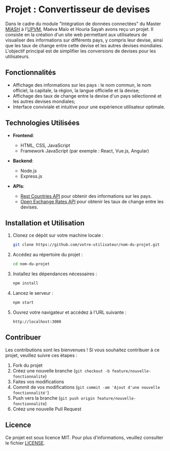 # Projet : Convertisseur de devises

Dans le cadre du module "Intégration de données connectées" du Master [MIASH](https://www.univ-montp3.fr/) à l'[UPVM](https://www.univ-montp3.fr/), Maéva Maïo et Houria Sayah avons reçu un projet. Il consiste en la création d'un site web permettant aux utilisateurs de visualiser des informations sur différents pays, y compris leur devise, ainsi que les taux de change entre cette devise et les autres devises mondiales. L'objectif principal est de simplifier les conversions de devises pour les utilisateurs.

## Fonctionnalités

- Affichage des informations sur les pays : le nom commun, le nom officiel, la capitale, la région, la langue officielle et la devise;
- Affichage des taux de change entre la devise d'un pays sélectionné et les autres devises mondiales;
- Interface conviviale et intuitive pour une expérience utilisateur optimale.

## Technologies Utilisées

- **Frontend**:
  - HTML, CSS, JavaScript
  - Framework JavaScript (par exemple : React, Vue.js, Angular)

- **Backend**:
  - Node.js
  - Express.js

- **APIs**:
  - [Rest Countries API](https://restcountries.com/) pour obtenir des informations sur les pays.
  - [Open Exchange Rates API](https://openexchangerates.org/) pour obtenir les taux de change entre les devises.

## Installation et Utilisation

1. Clonez ce dépôt sur votre machine locale :

   ```bash
   git clone https://github.com/votre-utilisateur/nom-du-projet.git
   ```

2. Accédez au répertoire du projet :

   ```bash
   cd nom-du-projet
   ```

3. Installez les dépendances nécessaires :

   ```bash
   npm install
   ```

4. Lancez le serveur :

   ```bash
   npm start
   ```

5. Ouvrez votre navigateur et accédez à l'URL suivante :

   ```
   http://localhost:3000
   ```

## Contribuer

Les contributions sont les bienvenues ! Si vous souhaitez contribuer à ce projet, veuillez suivre ces étapes :

1. Fork du projet
2. Créez une nouvelle branche (`git checkout -b feature/nouvelle-fonctionnalite`)
3. Faites vos modifications
4. Commit de vos modifications (`git commit -am 'Ajout d'une nouvelle fonctionnalité'`)
5. Push vers la branche (`git push origin feature/nouvelle-fonctionnalite`)
6. Créez une nouvelle Pull Request

## Licence

Ce projet est sous licence MIT. Pour plus d'informations, veuillez consulter le fichier [LICENSE](LICENSE).
